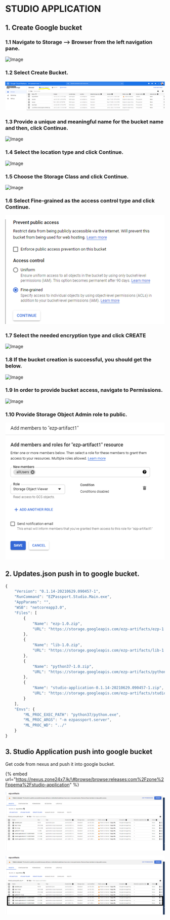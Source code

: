 # STUDIO APPLICATION

## 1. Create Google bucket

### 1.1 **Navigate to Storage —&gt; Browser from the left navigation pane.**

![Image](https://lh5.googleusercontent.com/49bOWWXLiFe20neCUrV3VvngrF2sMi975kVNCTbiHOm_Th797QOyoLQKV1HQzj99CDgiwhLkxYsd9fI_yAvI1cjj-DNlUvmLsNE-7It0oglhGts-rUNxD21LAdm1iPz_tkb5mUY)

### 1.2  **Select Create Bucket.**

![](../.gitbook/assets/image%20%2816%29.png)

### 1.3  **Provide a unique and meaningful name for the bucket name and then, click Continue.**

![Image](https://lh3.googleusercontent.com/QZl5Se2lyDXr6z62gwYcCi4elcehKLJwOXuj_DzdWeubfAibPyZGz-357b8N8Gxxhk-mFv5ktyyEGHYByXZnnL5GgJ9d4ugp8IyYRmGNVboo1vhMKrfafrydwvv6FfKXR9xrCmc)

### **1.4 Select the location type and click Continue.**

![Image](https://lh6.googleusercontent.com/50Pk4kgz-qowEPewZVoKU9zSWqQBeDG_kTTM3zVYNtc9DG3UQWzXD6iGWWez9JcKum5bC4lo8So92df8VjTut0s8V2slVQ73uHZUeHteMkvCilApuihpkQMyK8YH_pFz2lMzI00)

### **1.5 Choose the Storage Class and click Continue.**

![Image](https://lh4.googleusercontent.com/tIoTR0AW4bpuO_nwd9Dc8_vGMZQYPW649CFHz-NPrL_XH1wEwwII3YBKeWw2cnWyW6WoN3OrSusheQOSwdkIK3URQycRFo7fKI7CW0zgeLhS3PMAEN6XBMm1RsnqzrT4JsKLnig)

### **1.6 Select Fine-grained as the access control type and click Continue.**

![](../.gitbook/assets/image%20%2821%29.png)

### **1.7 Select the needed encryption type and click CREATE**

![Image](https://lh5.googleusercontent.com/fPsyeUQML4VZyVkoyC_mSTYuJlBpjs4fQuAdH5Qa0Ok6q6X9lkH74hcLVAAyfDwNQAZ2R0y_cIitOhLP2LS1uqJr4feQEDOGX1o1oVXNKtEBr4_NQYhgXImO1xlRZLC2Trhieyw)

### **1.8  If the bucket creation is successful, you should get the below.**

![Image](https://lh5.googleusercontent.com/xT21Sp2RWOzfVQuchYnuUdn_E0ALctVLMFPIqe1Gb8HOO-RddD4eija5Rl6EWSJuFlLIRfiQS43N8UfcWp_CH3YnSMdy5IMGbhq3dum72uRumbeXBzec_9dG93ejCR115BU8IMY)

### **1.9  In order to provide bucket access, navigate to Permissions.**

![Image](https://lh4.googleusercontent.com/9MfCmqgaHoclWrWVyTO-r42bKrtz8yxthzgENS8IeKMCcJMNmMl9gqIl8PDQcr-RJss_28oGnYVIr3Y88du3X9zVeXfv7iA_ebU27oflqWnWd5Pp4p72OivY6KrEO-D9BYyQCF0)

### **1.10 Provide Storage Object Admin role to public.**

![](../.gitbook/assets/image%20%2819%29.png)

## **2. Updates.json push in to google bucket.**

```javascript
{
    "Version": "0.1.14-20210629.090457-1",
    "RunCommand": "EZPassport.Studio.Main.exe",
    "AppParams": "",
    "WSB": "netcoreapp3.0",
    "Files": [
        {
            "Name": "ezp-1.0.zip",
            "URL": "https://storage.googleapis.com/ezp-artifacts/ezp-1.0.zip"
        },
        {
            "Name": "lib-1.0.zip",
            "URL": "https://storage.googleapis.com/ezp-artifacts/lib-1.0.zip"
        },
        {
            "Name": "python37-1.0.zip",
            "URL": "https://storage.googleapis.com/ezp-artifacts/python37-1.0.zip"
        },
        {
            "Name": "studio-application-0.1.14-20210629.090457-1.zip",
            "URL": "https://storage.googleapis.com/ezp-artifacts/studio-application-0.1.14-20210629.090457-1.zip"
        }
    ],
    "Envs": {
        "ML_PROC_EXEC_PATH": "python37/python.exe",
        "ML_PROC_ARGS": "-m ezpassport.server",
        "ML_PROC_WD": "../"
    }
}
```

## **3. Studio Application push into google bucket**

Get code from nexus and push it into google bucket.

{% embed url="https://nexus.zone24x7.lk/\#browse/browse:releases:com%2Fzone%2Fppema%2Fstudio-application" %}

![](../.gitbook/assets/image%20%2820%29.png)

![](../.gitbook/assets/capture.png)

